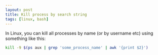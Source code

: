 ```yaml
---
layout: post
title: Kill process by search string
tags: [linux, bash]
---
```


In Linux, you can kill all processes by name (or by username etc) using something like this:

```bash
kill -9 $(ps aux | grep 'some_process_name' | awk '{print $2}')
```

